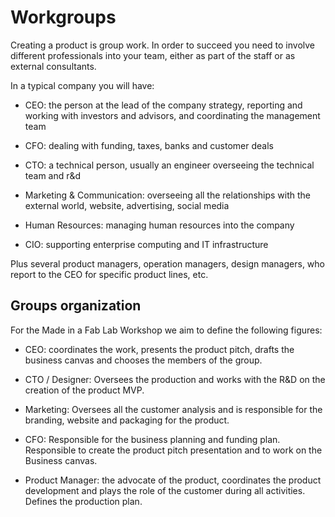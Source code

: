 # Workgroups

Creating a product is group work. In order to succeed you need to involve different professionals into your team, either as part of the staff or as external consultants.

In a typical company you will have:

- CEO: the person at the lead of the company strategy, reporting and working with investors and advisors, and coordinating the management team

- CFO: dealing with funding, taxes, banks and customer deals

- CTO: a technical person, usually an engineer overseeing the technical team and r&d

- Marketing & Communication: overseeing all the relationships with the external world, website, advertising, social media

- Human Resources: managing human resources into the company

- CIO: supporting enterprise computing and IT infrastructure

Plus several product managers, operation managers, design managers, who report to the CEO for specific product lines, etc.

## Groups organization

For the Made in a Fab Lab Workshop we aim to define the following figures:

- CEO: coordinates the work, presents the product pitch, drafts the business canvas and chooses the members of the group.

- CTO / Designer: Oversees the production and works with the R&D on the creation of the product MVP. 

- Marketing: Oversees all the customer analysis and is responsible for the branding, website and packaging for the product.

- CFO: Responsible for the business planning and funding plan. Responsible to create the product pitch presentation and to work on the Business canvas.

- Product Manager: the advocate of the product, coordinates the product development and plays the role of the customer during all activities. Defines the production plan.
